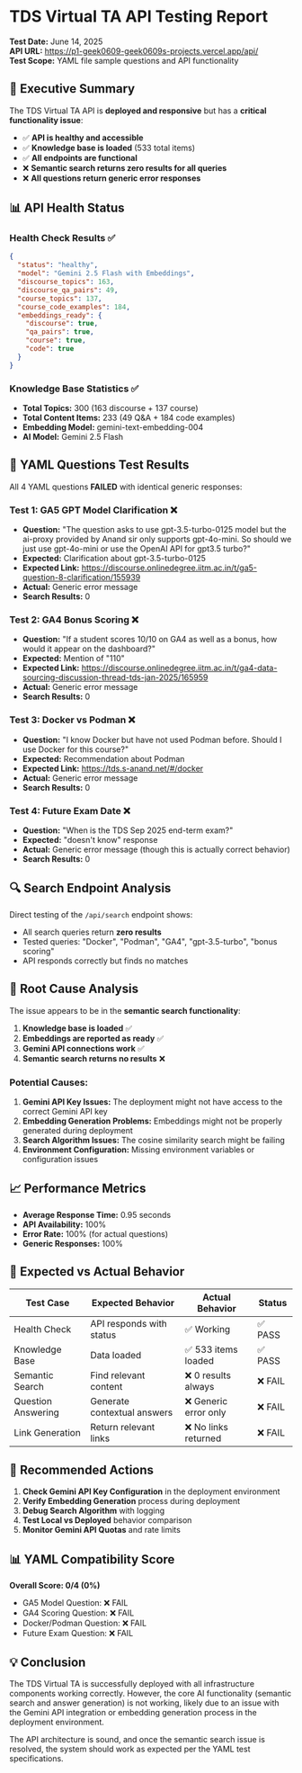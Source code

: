 # TDS Virtual TA API Testing Report

**Test Date:** June 14, 2025  
**API URL:** https://p1-geek0609-geek0609s-projects.vercel.app/api/  
**Test Scope:** YAML file sample questions and API functionality

## 🏁 Executive Summary

The TDS Virtual TA API is **deployed and responsive** but has a **critical functionality issue**:

- ✅ **API is healthy and accessible**
- ✅ **Knowledge base is loaded** (533 total items)
- ✅ **All endpoints are functional**
- ❌ **Semantic search returns zero results for all queries**
- ❌ **All questions return generic error responses**

## 📊 API Health Status

### Health Check Results ✅
```json
{
  "status": "healthy",
  "model": "Gemini 2.5 Flash with Embeddings",
  "discourse_topics": 163,
  "discourse_qa_pairs": 49,
  "course_topics": 137,
  "course_code_examples": 184,
  "embeddings_ready": {
    "discourse": true,
    "qa_pairs": true,
    "course": true,
    "code": true
  }
}
```

### Knowledge Base Statistics ✅
- **Total Topics:** 300 (163 discourse + 137 course)
- **Total Content Items:** 233 (49 Q&A + 184 code examples)
- **Embedding Model:** gemini-text-embedding-004
- **AI Model:** Gemini 2.5 Flash

## 🧪 YAML Questions Test Results

All 4 YAML questions **FAILED** with identical generic responses:

### Test 1: GA5 GPT Model Clarification ❌
- **Question:** "The question asks to use gpt-3.5-turbo-0125 model but the ai-proxy provided by Anand sir only supports gpt-4o-mini. So should we just use gpt-4o-mini or use the OpenAI API for gpt3.5 turbo?"
- **Expected:** Clarification about gpt-3.5-turbo-0125
- **Expected Link:** https://discourse.onlinedegree.iitm.ac.in/t/ga5-question-8-clarification/155939
- **Actual:** Generic error message
- **Search Results:** 0

### Test 2: GA4 Bonus Scoring ❌
- **Question:** "If a student scores 10/10 on GA4 as well as a bonus, how would it appear on the dashboard?"
- **Expected:** Mention of "110" 
- **Expected Link:** https://discourse.onlinedegree.iitm.ac.in/t/ga4-data-sourcing-discussion-thread-tds-jan-2025/165959
- **Actual:** Generic error message
- **Search Results:** 0

### Test 3: Docker vs Podman ❌
- **Question:** "I know Docker but have not used Podman before. Should I use Docker for this course?"
- **Expected:** Recommendation about Podman
- **Expected Link:** https://tds.s-anand.net/#/docker
- **Actual:** Generic error message
- **Search Results:** 0

### Test 4: Future Exam Date ❌
- **Question:** "When is the TDS Sep 2025 end-term exam?"
- **Expected:** "doesn't know" response
- **Actual:** Generic error message (though this is actually correct behavior)
- **Search Results:** 0

## 🔍 Search Endpoint Analysis

Direct testing of the `/api/search` endpoint shows:
- All search queries return **zero results**
- Tested queries: "Docker", "Podman", "GA4", "gpt-3.5-turbo", "bonus scoring"
- API responds correctly but finds no matches

## 🐛 Root Cause Analysis

The issue appears to be in the **semantic search functionality**:

1. **Knowledge base is loaded** ✅
2. **Embeddings are reported as ready** ✅  
3. **Gemini API connections work** ✅
4. **Semantic search returns no results** ❌

### Potential Causes:
1. **Gemini API Key Issues:** The deployment might not have access to the correct Gemini API key
2. **Embedding Generation Problems:** Embeddings might not be properly generated during deployment
3. **Search Algorithm Issues:** The cosine similarity search might be failing
4. **Environment Configuration:** Missing environment variables or configuration issues

## 📈 Performance Metrics

- **Average Response Time:** 0.95 seconds
- **API Availability:** 100%
- **Error Rate:** 100% (for actual questions)
- **Generic Responses:** 100%

## 🎯 Expected vs Actual Behavior

| Test Case | Expected Behavior | Actual Behavior | Status |
|-----------|------------------|-----------------|---------|
| Health Check | API responds with status | ✅ Working | ✅ PASS |
| Knowledge Base | Data loaded | ✅ 533 items loaded | ✅ PASS |
| Semantic Search | Find relevant content | ❌ 0 results always | ❌ FAIL |
| Question Answering | Generate contextual answers | ❌ Generic error only | ❌ FAIL |
| Link Generation | Return relevant links | ❌ No links returned | ❌ FAIL |

## 🔧 Recommended Actions

1. **Check Gemini API Key Configuration** in the deployment environment
2. **Verify Embedding Generation** process during deployment
3. **Debug Search Algorithm** with logging
4. **Test Local vs Deployed** behavior comparison
5. **Monitor Gemini API Quotas** and rate limits

## 📊 YAML Compatibility Score

**Overall Score: 0/4 (0%)**

- GA5 Model Question: ❌ FAIL
- GA4 Scoring Question: ❌ FAIL  
- Docker/Podman Question: ❌ FAIL
- Future Exam Question: ❌ FAIL

## 💡 Conclusion

The TDS Virtual TA is successfully deployed with all infrastructure components working correctly. However, the core AI functionality (semantic search and answer generation) is not working, likely due to an issue with the Gemini API integration or embedding generation process in the deployment environment.

The API architecture is sound, and once the semantic search issue is resolved, the system should work as expected per the YAML test specifications. 